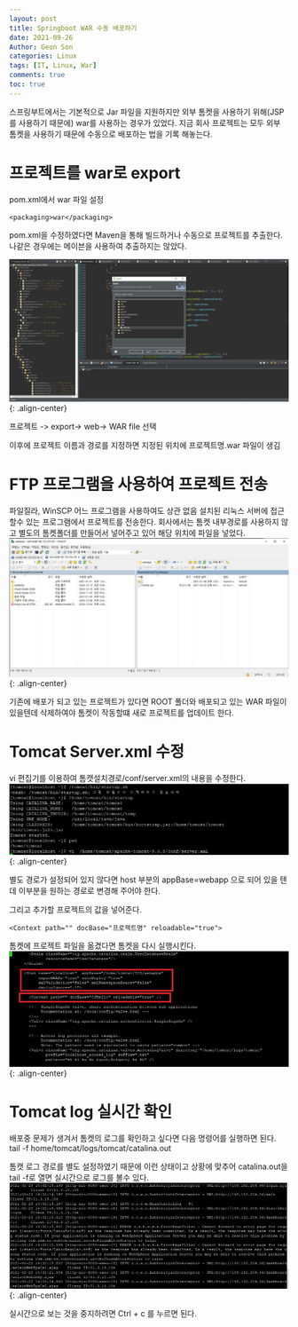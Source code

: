 ```yaml
---
layout: post
title: Springboot WAR 수동 배포하기
date: 2021-09-26
Author: Geon Son
categories: Linux
tags: [IT, Linux, War]
comments: true
toc: true  
---
```


스프링부트에서는 기본적으로 Jar 파일을 지원하지만 외부 톰켓을 사용하기 위해(JSP를 사용하기 때문에) war를 사용하는 경우가 있었다. 지금 회사 프로젝트는 모두 외부 톰켓을 사용하기 때문에 수동으로 배포하는 법을 기록 해놓는다.

# 프로젝트를 war로 export
pom.xml에서 war 파일 설정

```
<packaging>war</packaging>
```
pom.xml을 수정하였다면 Maven을 통해 빌드하거나 수동으로 프로젝트를 추출한다. 나같은 경우에는 메이븐을 사용하여 추출하지는 않았다.


![](/images/linux/2cdf6514e528-1.jpg){: .align-center}

프로젝트 -> export-> web-> WAR file 선택

이후에 프로젝트 이름과 경로를 지정하면 지정된 위치에 프로젝트명.war 파일이 생김

# FTP 프로그램을 사용하여 프로젝트 전송
파일질라, WinSCP 어느 프로그램을 사용하여도 상관 없음
설치된 리눅스 서버에 접근할수 있는 프로그램에서 프로젝트를 전송한다.
회사에서는 톰켓 내부경로를 사용하지 않고 별도의 톰켓폴더를 만들어서 넣어주고 있어 해당 위치에 파일을 넣었다.
![](/images/linux/2cdf6514e528-2.jpg){: .align-center}

기존에 배포가 되고 있는 프로젝트가 있다면 ROOT 폴더와 배포되고 있는 WAR 파일이 있을텐데 삭제하여야 톰켓이 작동할떄 새로 프로젝트를 업데이트 한다.

# Tomcat Server.xml 수정
vi 편집기를 이용하여 톰캣설치경로/conf/server.xml의 내용을 수정한다.
![](/images/linux/2cdf6514e528-3.jpg){: .align-center}


별도 경로가 설정되어 있지 않다면 host 부분의 appBase=webapp 으로 되어 있을 텐데 이부분을 원하는 경로로 변경해 주어야 한다.

그리고 추가할 프로젝트의 값을 넣어준다.
```
<Context path="" docBase="프로젝트명" reloadable="true">
```

톰켓에 프로젝트 파일을 옮겼다면 톰켓을 다시 실행시킨다.
![](/images/linux/2cdf6514e528-4.jpg){: .align-center}

# Tomcat log 실시간 확인
배포중 문제가 생겨서 톰켓의 로그를 확인하고 싶다면 다음 명령어를 실행하면 된다.
tail -f home/tomcat/logs/tomcat/catalina.out

톰캣 로그 경로를 별도 설정하였기 때문에 이런 상태이고 상황에 맞추어 catalina.out을 tail -f로 열면 실시간으로 로그를 볼수 있다.
![](/images/linux/2cdf6514e528-5.jpg){: .align-center}

실시간으로 보는 것을 중지하려면 Ctrl + c 를 누르면 된다.
